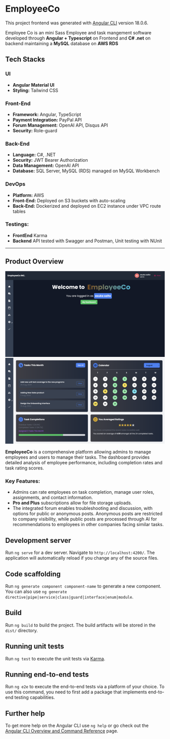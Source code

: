 # EmployeeCo

This project frontend was generated with [Angular CLI](https://github.com/angular/angular-cli) version 18.0.6.

Employee Co is an mini Sass Employee and task mangement software developed through **Angular + Typescript** on Frontend and **C# .net** on backend maintaining a **MySQL** database on **AWS RDS**



## Tech Stacks

### UI
- **Angular Material UI**
- **Styling:** Tailwind CSS

### Front-End
- **Framework:** Angular, TypeScript
- **Payment Integration:** PayPal API
- **Forum Management:** OpenAI API, Disqus API
- **Security:** Role-guard

### Back-End
- **Language:** C#, .NET
- **Security:** JWT Bearer Authorization
- **Data Management:** OpenAI API
- **Database:** SQL Server, MySQL (RDS) managed on MySQL Workbench

### DevOps
- **Platform:** AWS
- **Front-End:** Deployed on S3 buckets with auto-scaling
- **Back-End:** Dockerized and deployed on EC2 instance under VPC route tables

### Testings:
- **FrontEnd** Karma
- **Backend**  API tested with Swagger and Postman, Unit testing with NUnit



---

## Product Overview

![First Image](src/assets/Readme1.png)  
![Second Image](src/assets/Readme2.png)

**EmployeeCo** is a comprehensive platform allowing admins to manage employees and users to manage their tasks. The dashboard provides detailed analysis of employee performance, including completion rates and task rating scores.

### Key Features:
- Admins can rate employees on task completion, manage user roles, assignments, and contact information.
- **Pro and Plus** subscriptions allow for file storage uploads.
- The integrated forum enables troubleshooting and discussion, with options for public or anonymous posts. Anonymous posts are restricted to company visibility, while public posts are processed through AI for recommendations to employees in other companies facing similar tasks.





## Development server

Run `ng serve` for a dev server. Navigate to `http://localhost:4200/`. The application will automatically reload if you change any of the source files.

## Code scaffolding

Run `ng generate component component-name` to generate a new component. You can also use `ng generate directive|pipe|service|class|guard|interface|enum|module`.

## Build

Run `ng build` to build the project. The build artifacts will be stored in the `dist/` directory.

## Running unit tests

Run `ng test` to execute the unit tests via [Karma](https://karma-runner.github.io).

## Running end-to-end tests

Run `ng e2e` to execute the end-to-end tests via a platform of your choice. To use this command, you need to first add a package that implements end-to-end testing capabilities.

## Further help

To get more help on the Angular CLI use `ng help` or go check out the [Angular CLI Overview and Command Reference](https://angular.dev/tools/cli) page.
